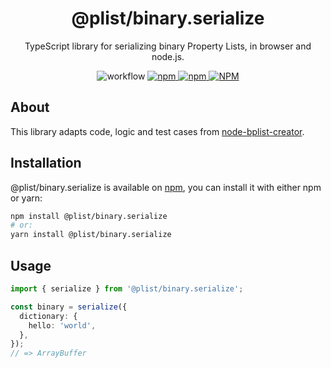 <h1 align="center">@plist/binary.serialize</h1>

<p align="center">
TypeScript library for serializing binary Property Lists, in browser and node.js.
</p>

<p align="center">
<img alt="workflow" src="https://img.shields.io/github/workflow/status/mat-sz/plist/Node.js%20CI%20(yarn)">
<a href="https://npmjs.com/package/@plist/binary.serialize">
<img alt="npm" src="https://img.shields.io/npm/v/@plist/binary.serialize">
<img alt="npm" src="https://img.shields.io/npm/dw/@plist/binary.serialize">
<img alt="NPM" src="https://img.shields.io/npm/l/@plist/binary.serialize">
</a>
</p>

## About

This library adapts code, logic and test cases from [node-bplist-creator](https://github.com/joeferner/node-bplist-creator).

## Installation

@plist/binary.serialize is available on [npm](https://www.npmjs.com/package/@plist/binary.serialize), you can install it with either npm or yarn:

```sh
npm install @plist/binary.serialize
# or:
yarn install @plist/binary.serialize
```

## Usage

```ts
import { serialize } from '@plist/binary.serialize';

const binary = serialize({
  dictionary: {
    hello: 'world',
  },
});
// => ArrayBuffer
```
